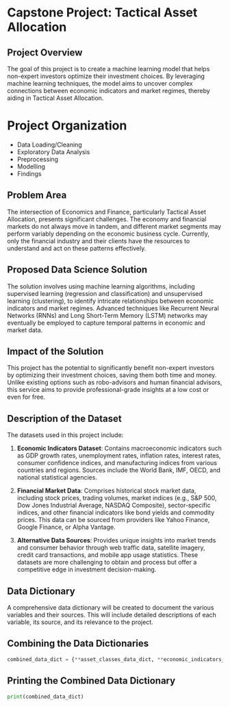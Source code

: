 # Capstone Project: Tactical Asset Allocation

## Project Overview
The goal of this project is to create a machine learning model that helps non-expert investors optimize their investment choices. By leveraging machine learning techniques, the model aims to uncover complex connections between economic indicators and market regimes, thereby aiding in Tactical Asset Allocation.

# Project Organization
- Data Loading/Cleaning
- Exploratory Data Analysis
- Preprocessing
- Modelling
- Findings

## Problem Area
The intersection of Economics and Finance, particularly Tactical Asset Allocation, presents significant challenges. The economy and financial markets do not always move in tandem, and different market segments may perform variably depending on the economic business cycle. Currently, only the financial industry and their clients have the resources to understand and act on these patterns effectively.

## Proposed Data Science Solution
The solution involves using machine learning algorithms, including supervised learning (regression and classification) and unsupervised learning (clustering), to identify intricate relationships between economic indicators and market regimes. Advanced techniques like Recurrent Neural Networks (RNNs) and Long Short-Term Memory (LSTM) networks may eventually be employed to capture temporal patterns in economic and market data.

## Impact of the Solution
This project has the potential to significantly benefit non-expert investors by optimizing their investment choices, saving them both time and money. Unlike existing options such as robo-advisors and human financial advisors, this service aims to provide professional-grade insights at a low cost or even for free.

## Description of the Dataset
The datasets used in this project include:

1. **Economic Indicators Dataset**: Contains macroeconomic indicators such as GDP growth rates, unemployment rates, inflation rates, interest rates, consumer confidence indices, and manufacturing indices from various countries and regions. Sources include the World Bank, IMF, OECD, and national statistical agencies.

2. **Financial Market Data**: Comprises historical stock market data, including stock prices, trading volumes, market indices (e.g., S&P 500, Dow Jones Industrial Average, NASDAQ Composite), sector-specific indices, and other financial indicators like bond yields and commodity prices. This data can be sourced from providers like Yahoo Finance, Google Finance, or Alpha Vantage.

3. **Alternative Data Sources**: Provides unique insights into market trends and consumer behavior through web traffic data, satellite imagery, credit card transactions, and mobile app usage statistics. These datasets are more challenging to obtain and process but offer a competitive edge in investment decision-making.

## Data Dictionary
A comprehensive data dictionary will be created to document the various variables and their sources. This will include detailed descriptions of each variable, its source, and its relevance to the project.

## Combining the Data Dictionaries
```python
combined_data_dict = {**asset_classes_data_dict, **economic_indicators_data_dict}
```

## Printing the Combined Data Dictionary
```python
print(combined_data_dict)
```

